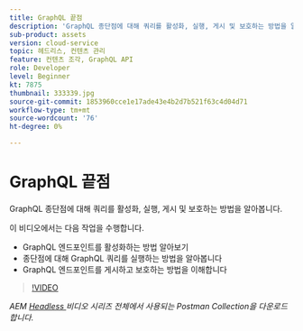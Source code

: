 ```yaml
---
title: GraphQL 끝점
description: 'GraphQL 종단점에 대해 쿼리를 활성화, 실행, 게시 및 보호하는 방법을 알아봅니다. '
sub-product: assets
version: cloud-service
topic: 헤드리스, 컨텐츠 관리
feature: 컨텐츠 조각, GraphQL API
role: Developer
level: Beginner
kt: 7875
thumbnail: 333339.jpg
source-git-commit: 1853960cce1e17ade43e4b2d7b521f63c4d04d71
workflow-type: tm+mt
source-wordcount: '76'
ht-degree: 0%

---
```



# GraphQL 끝점

GraphQL 종단점에 대해 쿼리를 활성화, 실행, 게시 및 보호하는 방법을 알아봅니다.

이 비디오에서는 다음 작업을 수행합니다.

+ GraphQL 엔드포인트를 활성화하는 방법 알아보기
+ 종단점에 대해 GraphQL 쿼리를 실행하는 방법을 알아봅니다
+ GraphQL 엔드포인트를 게시하고 보호하는 방법을 이해합니다

>[!VIDEO](https://video.tv.adobe.com/v/333339/?quality=12&learn=on)

_AEM  [Headless ](./assets/aem-headless-video-series.postman_collection.json) 비디오 시리즈 전체에서 사용되는 Postman Collection을 다운로드합니다._
